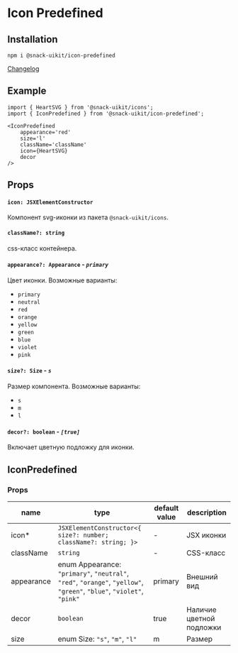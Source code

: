 # Icon Predefined

## Installation
`npm i @snack-uikit/icon-predefined`

[Changelog](./CHANGELOG.md)

## Example

```tsx
import { HeartSVG } from '@snack-uikit/icons';
import { IconPredefined } from '@snack-uikit/icon-predefined';

<IconPredefined
    appearance='red'
    size='l'
    className='className'
    icon={HeartSVG}
    decor
/>
```

## Props

#### **`icon: JSXElementConstructor`**
Компонент svg-иконки из пакета `@snack-uikit/icons`.

#### **`className?: string`**
css-класс контейнера.

#### **`appearance?: Appearance`** - *`primary`*
Цвет иконки. Возможные варианты:
  - `primary`
  - `neutral`
  - `red`
  - `orange`
  - `yellow`
  - `green`
  - `blue`
  - `violet`
  - `pink`

#### **`size?: Size`** - *`s`*
Размер компонента. Возможные варианты:
  - `s`
  - `m`
  - `l`

#### **`decor?: boolean`** - *`[true]`*
Включает цветную подложку для иконки.

[//]: DOCUMENTATION_SECTION_START
[//]: THIS_SECTION_IS_AUTOGENERATED_PLEASE_DONT_EDIT_IT
## IconPredefined
### Props
| name | type | default value | description |
|------|------|---------------|-------------|
| icon* | `JSXElementConstructor<{ size?: number; className?: string; }>` | - | JSX иконки |
| className | `string` | - | CSS-класс |
| appearance | enum Appearance: `"primary"`, `"neutral"`, `"red"`, `"orange"`, `"yellow"`, `"green"`, `"blue"`, `"violet"`, `"pink"` | primary | Внешний вид |
| decor | `boolean` | true | Наличие цветной подложки |
| size | enum Size: `"s"`, `"m"`, `"l"` | m | Размер |


[//]: DOCUMENTATION_SECTION_END
